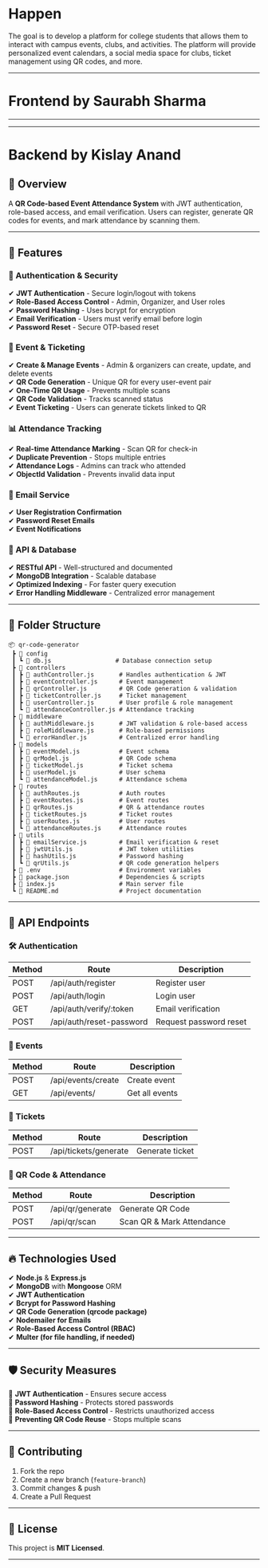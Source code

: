 # Happen
The goal is to develop a platform for college students that allows them to interact with campus events, clubs, and activities. The platform will provide personalized event calendars, a social media space for clubs, ticket management using QR codes, and more.

---
# Frontend by Saurabh Sharma

---

---
# Backend by Kislay Anand 

## 📌 Overview
A **QR Code-based Event Attendance System** with JWT authentication, role-based access, and email verification. Users can register, generate QR codes for events, and mark attendance by scanning them. 

---
## 🚀 Features
### 🔐 Authentication & Security
✔ **JWT Authentication** - Secure login/logout with tokens  
✔ **Role-Based Access Control** - Admin, Organizer, and User roles  
✔ **Password Hashing** - Uses bcrypt for encryption  
✔ **Email Verification** - Users must verify email before login  
✔ **Password Reset** - Secure OTP-based reset  

### 📆 Event & Ticketing
✔ **Create & Manage Events** - Admin & organizers can create, update, and delete events  
✔ **QR Code Generation** - Unique QR for every user-event pair  
✔ **One-Time QR Usage** - Prevents multiple scans  
✔ **QR Code Validation** - Tracks scanned status  
✔ **Event Ticketing** - Users can generate tickets linked to QR  

### 📊 Attendance Tracking
✔ **Real-time Attendance Marking** - Scan QR for check-in  
✔ **Duplicate Prevention** - Stops multiple entries  
✔ **Attendance Logs** - Admins can track who attended  
✔ **ObjectId Validation** - Prevents invalid data input  

### 📧 Email Service
✔ **User Registration Confirmation**  
✔ **Password Reset Emails**  
✔ **Event Notifications**  

### 📡 API & Database
✔ **RESTful API** - Well-structured and documented  
✔ **MongoDB Integration** - Scalable database  
✔ **Optimized Indexing** - For faster query execution  
✔ **Error Handling Middleware** - Centralized error management  

---
## 📂 Folder Structure
```
📦 qr-code-generator
 ┣ 📂 config
 ┃ ┗ 📄 db.js                  # Database connection setup
 ┣ 📂 controllers
 ┃ ┣ 📄 authController.js       # Handles authentication & JWT
 ┃ ┣ 📄 eventController.js      # Event management
 ┃ ┣ 📄 qrController.js         # QR Code generation & validation
 ┃ ┣ 📄 ticketController.js     # Ticket management
 ┃ ┣ 📄 userController.js       # User profile & role management
 ┃ ┗ 📄 attendanceController.js # Attendance tracking
 ┣ 📂 middleware
 ┃ ┣ 📄 authMiddleware.js       # JWT validation & role-based access
 ┃ ┣ 📄 roleMiddleware.js       # Role-based permissions
 ┃ ┗ 📄 errorHandler.js         # Centralized error handling
 ┣ 📂 models
 ┃ ┣ 📄 eventModel.js           # Event schema
 ┃ ┣ 📄 qrModel.js              # QR Code schema
 ┃ ┣ 📄 ticketModel.js          # Ticket schema
 ┃ ┣ 📄 userModel.js            # User schema
 ┃ ┗ 📄 attendanceModel.js      # Attendance schema
 ┣ 📂 routes
 ┃ ┣ 📄 authRoutes.js           # Auth routes
 ┃ ┣ 📄 eventRoutes.js          # Event routes
 ┃ ┣ 📄 qrRoutes.js             # QR & attendance routes
 ┃ ┣ 📄 ticketRoutes.js         # Ticket routes
 ┃ ┣ 📄 userRoutes.js           # User routes
 ┃ ┗ 📄 attendanceRoutes.js     # Attendance routes
 ┣ 📂 utils
 ┃ ┣ 📄 emailService.js         # Email verification & reset
 ┃ ┣ 📄 jwtUtils.js             # JWT token utilities
 ┃ ┣ 📄 hashUtils.js            # Password hashing
 ┃ ┗ 📄 qrUtils.js              # QR code generation helpers
 ┣ 📄 .env                      # Environment variables
 ┣ 📄 package.json              # Dependencies & scripts
 ┣ 📄 index.js                  # Main server file
 ┗ 📄 README.md                 # Project documentation
```

---
## 📌 API Endpoints
### 🛠 Authentication
| Method | Route            | Description       |
|--------|-----------------|-------------------|
| POST   | /api/auth/register | Register user   |
| POST   | /api/auth/login    | Login user      |
| GET    | /api/auth/verify/:token | Email verification |
| POST   | /api/auth/reset-password | Request password reset |

### 📆 Events
| Method | Route          | Description |
|--------|--------------|-------------|
| POST   | /api/events/create | Create event |
| GET    | /api/events/ | Get all events |

### 🎫 Tickets
| Method | Route            | Description |
|--------|-----------------|-------------|
| POST   | /api/tickets/generate | Generate ticket |

### 📲 QR Code & Attendance
| Method | Route          | Description |
|--------|--------------|-------------|
| POST   | /api/qr/generate | Generate QR Code |
| POST   | /api/qr/scan | Scan QR & Mark Attendance |

---
## 🔥 Technologies Used
✔ **Node.js** & **Express.js**  
✔ **MongoDB** with **Mongoose** ORM  
✔ **JWT Authentication**  
✔ **Bcrypt for Password Hashing**  
✔ **QR Code Generation (qrcode package)**  
✔ **Nodemailer for Emails**  
✔ **Role-Based Access Control (RBAC)**  
✔ **Multer (for file handling, if needed)**  

---
## 🛡 Security Measures
🔹 **JWT Authentication** - Ensures secure access  
🔹 **Password Hashing** - Protects stored passwords  
🔹 **Role-Based Access Control** - Restricts unauthorized access  
🔹 **Preventing QR Code Reuse** - Stops multiple scans  

---
## 🤝 Contributing
1. Fork the repo
2. Create a new branch (`feature-branch`)
3. Commit changes & push
4. Create a Pull Request

---
## 📜 License
This project is **MIT Licensed**.

---

